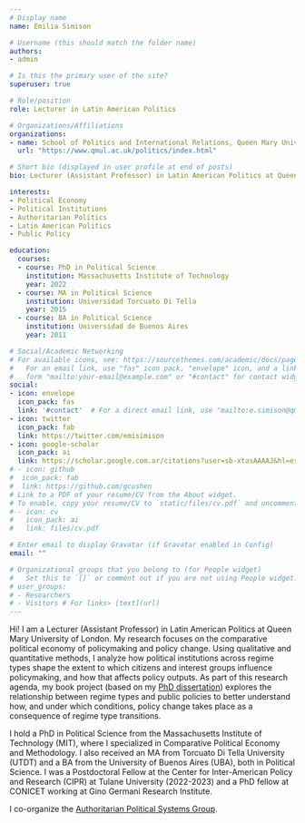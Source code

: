 ```yaml
---
# Display name
name: Emilia Simison

# Username (this should match the folder name)
authors:
- admin

# Is this the primary user of the site?
superuser: true

# Role/position
role: Lecturer in Latin American Politics 

# Organizations/Affiliations
organizations:
- name: School of Politics and International Relations, Queen Mary University of London
  url: "https://www.qmul.ac.uk/politics/index.html"

# Short bio (displayed in user profile at end of posts)
bio: Lecturer (Assistant Professor) in Latin American Politics at Queen Mary University of London. PhD in Political Science (MIT).

interests:
- Political Economy
- Political Institutions
- Authoritarian Politics
- Latin American Politics
- Public Policy

education:
  courses:
  - course: PhD in Political Science
    institution: Massachusetts Institute of Technology
    year: 2022
  - course: MA in Political Science
    institution: Universidad Torcuato Di Tella
    year: 2015
  - course: BA in Political Science
    institution: Universidad de Buenos Aires
    year: 2011

# Social/Academic Networking
# For available icons, see: https://sourcethemes.com/academic/docs/page-builder/#icons
#   For an email link, use "fas" icon pack, "envelope" icon, and a link in the
#   form "mailto:your-email@example.com" or "#contact" for contact widget.
social:
- icon: envelope
  icon_pack: fas
  link: '#contact'  # For a direct email link, use "mailto:e.simison@qmul.ac.uk".
- icon: twitter
  icon_pack: fab
  link: https://twitter.com/emisimison
- icon: google-scholar
  icon_pack: ai
  link: https://scholar.google.com.ar/citations?user=sb-xtasAAAAJ&hl=es
# - icon: github
#  icon_pack: fab
#  link: https://github.com/gcushen
# Link to a PDF of your resume/CV from the About widget.
# To enable, copy your resume/CV to `static/files/cv.pdf` and uncomment the lines below.
# - icon: cv
#   icon_pack: ai
#   link: files/cv.pdf

# Enter email to display Gravatar (if Gravatar enabled in Config)
email: ""

# Organizational groups that you belong to (for People widget)
#   Set this to `[]` or comment out if you are not using People widget.
# user_groups:
# - Researchers
# - Visitors # For links> [text](url)
---
```


Hi! I am a Lecturer (Assistant Professor) in Latin American Politics at Queen Mary University of London. My research focuses on the comparative political economy of policymaking and policy change. Using qualitative and quantitative methods, I  analyze how political institutions across regime types shape the extent to which citizens and interest groups influence policymaking, and how that affects policy outputs. As part of this research agenda, my book project (based on my [PhD dissertation](https://dspace.mit.edu/handle/1721.1/147254)) explores the relationship between regime types and public policies to better understand how, and under which conditions, policy change takes place as a consequence of regime type transitions.

I hold a PhD in Political Science from the Massachusetts Institute of Technology (MIT), where I specialized in Comparative Political Economy and Methodology. I also received an MA from Torcuato Di Tella University (UTDT) and a BA from the University of Buenos Aires (UBA), both in Political Science. I was a Postdoctoral Fellow at the Center for Inter-American Policy and Research (CIPR) at Tulane University (2022-2023) and a PhD fellow at CONICET working at Gino Germani Research Institute. 

I co-organize the [Authoritarian Political Systems Group](https://apsg.work/).
